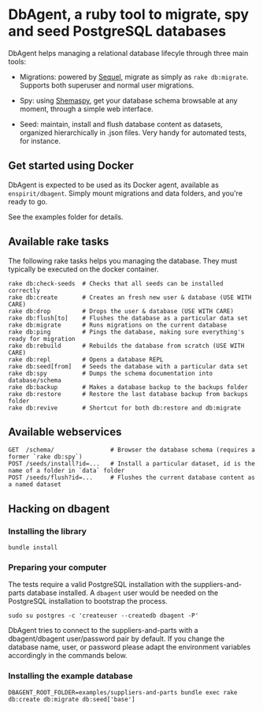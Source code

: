 # DbAgent, a ruby tool to migrate, spy and seed PostgreSQL databases

DbAgent helps managing a relational database lifecyle through three main tools:

* Migrations: powered by [Sequel](http://sequel.jeremyevans.net/), migrate as simply as `rake db:migrate`. Supports both superuser and normal user migrations.

* Spy: using [Shemaspy](http://schemaspy.sourceforge.net/), get your database schema browsable at any moment, through a simple web interface.

* Seed: maintain, install and flush database content as datasets, organized hierarchically in .json files. Very handy for automated tests, for instance.

## Get started using Docker

DbAgent is expected to be used as its Docker agent, available as `enspirit/dbagent`. Simply mount migrations and data folders, and you're ready to go.

See the examples folder for details.

## Available rake tasks

The following rake tasks helps you managing the database. They must typically be executed on the docker container.

```
rake db:check-seeds  # Checks that all seeds can be installed correctly
rake db:create       # Creates an fresh new user & database (USE WITH CARE)
rake db:drop         # Drops the user & database (USE WITH CARE)
rake db:flush[to]    # Flushes the database as a particular data set
rake db:migrate      # Runs migrations on the current database
rake db:ping         # Pings the database, making sure everything's ready for migration
rake db:rebuild      # Rebuilds the database from scratch (USE WITH CARE)
rake db:repl         # Opens a database REPL
rake db:seed[from]   # Seeds the database with a particular data set
rake db:spy          # Dumps the schema documentation into database/schema
rake db:backup       # Makes a database backup to the backups folder
rake db:restore      # Restore the last database backup from backups folder
rake db:revive       # Shortcut for both db:restore and db:migrate
```

## Available webservices

```
GET  /schema/                # Browser the database schema (requires a former `rake db:spy`)
POST /seeds/install?id=...   # Install a particular dataset, id is the name of a folder in `data` folder
POST /seeds/flush?id=...     # Flushes the current database content as a named dataset
```

## Hacking on dbagent

### Installing the library

```
bundle install
```

### Preparing your computer

The tests require a valid PostgreSQL installation with the suppliers-and-parts
database installed. A `dbagent` user would be needed on the PostgreSQL installation
to bootstrap the process.

```
sudo su postgres -c 'createuser --createdb dbagent -P'
```

DbAgent tries to connect to the suppliers-and-parts with a dbagent/dbagent user/password
pair by default. If you change the database name, user, or password please adapt the
environment variables accordingly in the commands below.

### Installing the example database

```
DBAGENT_ROOT_FOLDER=examples/suppliers-and-parts bundle exec rake db:create db:migrate db:seed['base']
```
